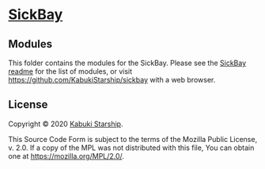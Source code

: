 # [SickBay](../)

## Modules

This folder contains the modules for the SickBay. Please see the [SickBay readme](../) for the list of modules, or visit <https://github.com/KabukiStarship/sickbay> with a web browser.

## License

Copyright © 2020 [Kabuki Starship](https://kabukistarship.com).

This Source Code Form is subject to the terms of the Mozilla Public License, v. 2.0. If a copy of the MPL was not distributed with this file, You can obtain one at <https://mozilla.org/MPL/2.0/>.
